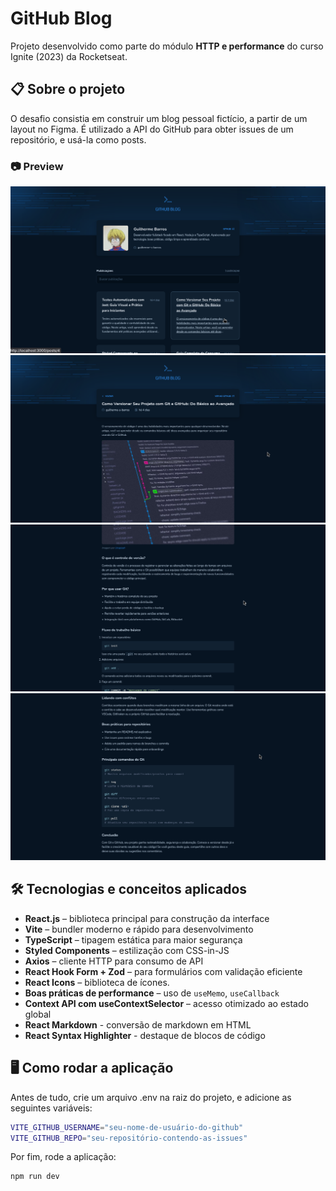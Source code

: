 # GitHub Blog

Projeto desenvolvido como parte do módulo **HTTP e performance** do curso Ignite (2023) da Rocketseat.

## 📋 Sobre o projeto

O desafio consistia em construir um blog pessoal fictício, a partir de um layout no Figma. É utilizado a API do GitHub para obter issues de um repositório, e usá-la como posts.

### 📷 Preview

![preview-01](/.github/preview-01.png)
![preview-02](/.github/preview-02.png)
![preview-03](/.github/preview-03.png)
![preview-04](/.github/preview-04.png)

## 🛠️ Tecnologias e conceitos aplicados

- **React.js** – biblioteca principal para construção da interface
- **Vite** – bundler moderno e rápido para desenvolvimento
- **TypeScript** – tipagem estática para maior segurança
- **Styled Components** – estilização com CSS-in-JS
- **Axios** – cliente HTTP para consumo de API
- **React Hook Form + Zod** – para formulários com validação eficiente
- **React Icons** – biblioteca de ícones.
- **Boas práticas de performance** – uso de `useMemo`, `useCallback`
- **Context API com useContextSelector** – acesso otimizado ao estado global
- **React Markdown** - conversão de markdown em HTML
- **React Syntax Highlighter** - destaque de blocos de código

## 🖥️ Como rodar a aplicação

Antes de tudo, crie um arquivo .env na raiz do projeto, e adicione as seguintes variáveis:

```bash
VITE_GITHUB_USERNAME="seu-nome-de-usuário-do-github"
VITE_GITHUB_REPO="seu-repositório-contendo-as-issues"
```

Por fim, rode a aplicação:

```bash
npm run dev
```
